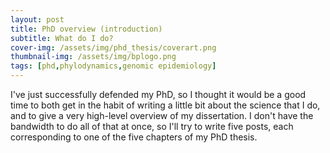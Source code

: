 ```yaml
---
layout: post
title: PhD overview (introduction)
subtitle: What do I do?
cover-img: /assets/img/phd_thesis/coverart.png
thumbnail-img: /assets/img/bplogo.png
tags: [phd,phylodynamics,genomic epidemiology]
---
```


I've just successfully defended my PhD, so I thought it would be a good time to both get in the habit of writing a little bit about the science that I do, and to give a very high-level overview of my dissertation.
I don't have the bandwidth to do all of that at once, so I'll try to write five posts, each corresponding to one of the five chapters of my PhD thesis.